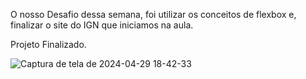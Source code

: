 O nosso Desafio dessa semana,  foi utilizar os conceitos de flexbox e, finalizar o site do IGN que iniciamos na aula.



Projeto Finalizado.




![Captura de tela de 2024-04-29 18-42-33](https://github.com/gustaavoosantos/Desafio-15-e-16/assets/163207767/1903d07f-6a11-404e-87c8-e638a648be6d)
